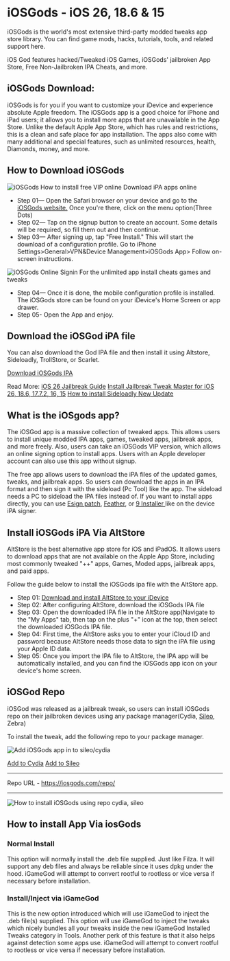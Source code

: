 # iOSGods - iOS 26, 18.6 & 15
iOSGods is the world's most extensive third-party modded tweaks app store library. You can find game mods, hacks, tutorials, tools, and related support here.

iOS God features hacked/Tweaked iOS Games, iOSGods' jailbroken App Store, Free Non-Jailbroken IPA Cheats, and more.

## iOSGods Download:
iOSGods is for you if you want to customize your iDevice and experience absolute Apple freedom. The iOSGods app is a good choice for iPhone and iPad users; it allows you to install more apps that are unavailable in the App Store. Unlike the default Apple App Store, which has rules and restrictions, this is a clean and safe place for app installation.
The apps also come with many additional and special features, such as unlimited resources, health, Diamonds, money, and more.

## How to Download iOSGods
![iOSGods How to install free VIP online Download iPA apps online](https://github.com/user-attachments/assets/58f925e1-ade0-4728-8623-94e9b25eb03e)

- Step 01— Open the Safari browser on your device and go to the [iOSGods website.](https://iosgods.com/) Once you're there, click on the menu option(Three Dots)
- Step 02— Tap on the signup button to create an account. Some details will be required, so fill them out and then continue. 
- Step 03— After signing up, tap "Free Install." This will start the download of a configuration profile. Go to iPhone Settings>General>VPN&Device Management>iOSGods App> Follow on-screen instructions.

![iOSGods Online Signin For the unlimited app install cheats games and tweaks](https://github.com/user-attachments/assets/779dfeb8-b2f6-45df-98b6-5453fca542bf)
  
- Step 04— Once it is done, the mobile configuration profile is installed. The iOSGods store can be found on your iDevice's Home Screen or app drawer.
- Step 05- Open the App and enjoy.

## Download the iOSGod iPA file 

You can also download the God IPA file and then install it using Altstore, Sideloadly, TrollStore, or Scarlet.

[Download iOSGods IPA](https://mega.nz/file/YKojzSjJ#ezt5HrPv_CLVVegWfNB1IPdi_sNdKRKawdn0z8CJzNY)

Read More:
[iOS 26 Jailbreak Guide](https://github.com/iOS17/Jailbreak-iOS-26)
[Install Jailbreak Tweak Master for iOS 26, 18.6, 17.7.2, 16, 15](https://udidmaster.com/pro/)
[How to install Sideloadly New Update](https://github.com/iOS17/sideloadly)


## What is the iOSgods app?

The iOSGod app is a massive collection of tweaked apps. This allows users to install unique modded IPA apps, games, tweaked apps, jailbreak apps, and more freely. Also, users can take an iOSGods VIP version, which allows an online signing option to install apps. Users with an Apple developer account can also use this app without signup. 

The free app allows users to download the iPA files of the updated games, tweaks, and jailbreak apps. So users can download the apps in an IPA format and then sign it with the sideload (Pc Tool) like the app. The sideload needs a PC to sideload the IPA files instead of. If you want to install apps directly, you can use [Esign patch](https://zeejb.com/esign-app/), [Feather](https://zeejb.com/feather-ios/), or [9 Installer ](https://zeejb.com/9-install%d0%b5r/)like on the device iPA signer. 

## Install iOSGods iPA Via AltStore

AltStore is the best alternative app store for iOS and iPadOS. It allows users to download apps that are not available on the Apple App Store, including most commonly tweaked "++" apps, Games, Moded apps, jailbreak apps, and paid apps. 

Follow the guide below to install the iOSGods ipa file with the AltStore app. 


- Step 01: [Download and install AltStore to your iDevice](https://zeejb.com/altstore/)
- Step 02: After configuring AltStore, download the iOSGods IPA file
- Step 03: Open the downloaded IPA file in the AltStore app(Navigate to the "My Apps" tab, then tap on the plus "+" icon at the top, then select the downloaded iOSGods IPA file. 
- Step 04: First time, the AltStore asks you to enter your iCloud ID and password because AltStore needs those data to sign the iPA file using your Apple ID data. 
- Step 05: Once you import the IPA file to AltStore, the IPA app will be automatically installed, and you can find the iOSGods app icon on your device's home screen.


## iOSGod Repo	

iOSGod was released as a jailbreak tweak, so users can install iOSGods repo on their jailbroken devices using any package manager(Cydia, [Sileo](https://zeejb.com/sileo/), Zebra)

To install the tweak, add the following repo to your package manager. 

![Add iOSGods app in to sileo/cydia](https://github.com/user-attachments/assets/c92c6d28-89e8-4b5d-a546-c66989d84ac6)


[Add to Cydia](cydia://url/https://cydia.saurik.com/api/share#?source=https://iosgods.com/repo/)
[Add to Sileo](sileo://source/https://iosgods.com/repo/)

_______________________________________________________________________
Repo URL -  https://iosgods.com/repo/
_______________________________________________________________________

![How to install iOSGods using repo cydia, sileo ](https://github.com/user-attachments/assets/a3e381dd-9a68-4946-928e-28ebd59ebbfe)

## How to install App Via iosGods

### Normal Install
This option will normally install the .deb file supplied. Just like Filza. It will support any deb files and always be reliable since it uses dpkg under the hood. iGameGod will attempt to convert rootful to rootless or vice versa if necessary before installation.

### Install/Inject via iGameGod
This is the new option introduced which will use iGameGod to inject the .deb file(s) supplied. This option will use iGameGod to inject the tweaks which nicely bundles all your tweaks inside the new iGameGod Installed Tweaks category in Tools. Another perk of this feature is that it also helps against detection some apps use. iGameGod will attempt to convert rootful to rootless or vice versa if necessary before installation.



